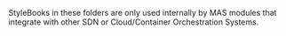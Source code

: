 StyleBooks in these folders are only used internally by MAS modules that integrate with other SDN or Cloud/Container Orchestration Systems.
